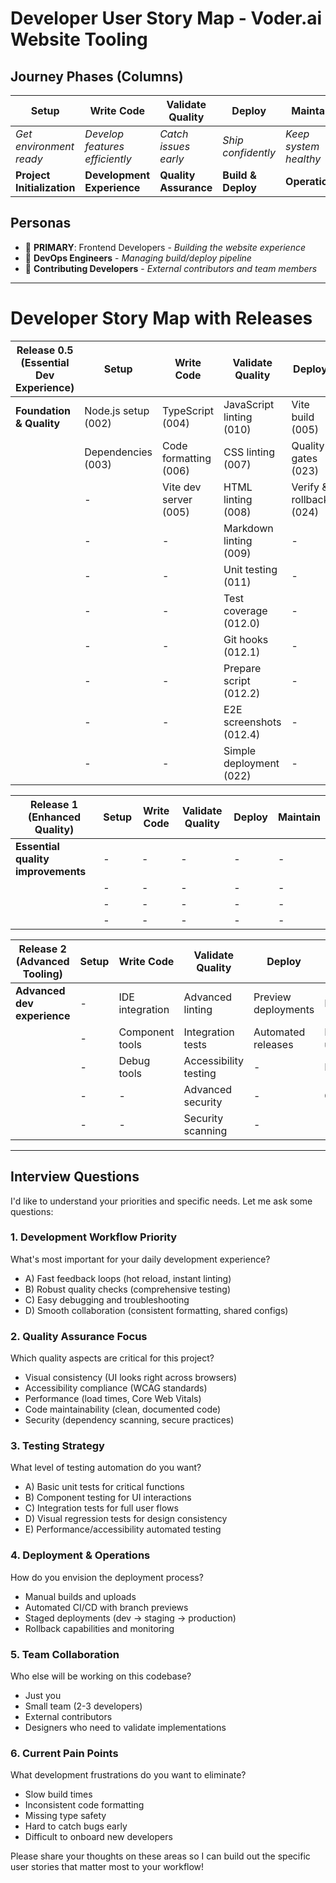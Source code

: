# Developer User Story Map - Voder.ai Website Tooling

## Journey Phases (Columns)

| **Setup**                  | **Write Code**                 | **Validate Quality**  | **Deploy**         | **Maintain**          |
| -------------------------- | ------------------------------ | --------------------- | ------------------ | --------------------- |
| _Get environment ready_    | _Develop features efficiently_ | _Catch issues early_  | _Ship confidently_ | _Keep system healthy_ |
| **Project Initialization** | **Development Experience**     | **Quality Assurance** | **Build & Deploy** | **Operations**        |

## Personas

- 🎯 **PRIMARY**: Frontend Developers - _Building the website experience_
- 🔧 **DevOps Engineers** - _Managing build/deploy pipeline_
- 👥 **Contributing Developers** - _External contributors and team members_

---

# Developer Story Map with Releases

| **Release 0.5 (Essential Dev Experience)** | **Setup**           | **Write Code**        | **Validate Quality**     | **Deploy**              | **Maintain** |
| ------------------------------------------ | ------------------- | --------------------- | ------------------------ | ----------------------- | ------------ |
| **Foundation & Quality**                   | Node.js setup (002) | TypeScript (004)      | JavaScript linting (010) | Vite build (005)        | -            |
|                                            | Dependencies (003)  | Code formatting (006) | CSS linting (007)        | Quality gates (023)     | -            |
|                                            | -                   | Vite dev server (005) | HTML linting (008)       | Verify & rollback (024) | -            |
|                                            | -                   | -                     | Markdown linting (009)   | -                       | -            |
|                                            | -                   | -                     | Unit testing (011)       | -                       | -            |
|                                            | -                   | -                     | Test coverage (012.0)    | -                       | -            |
|                                            | -                   | -                     | Git hooks (012.1)        | -                       | -            |
|                                            | -                   | -                     | Prepare script (012.2)   | -                       | -            |
|                                            | -                   | -                     | E2E screenshots (012.4)  | -                       | -            |
|                                            | -                   | -                     | Simple deployment (022)  | -                       | -            |

| **Release 1 (Enhanced Quality)**   | **Setup** | **Write Code** | **Validate Quality** | **Deploy** | **Maintain** |
| ---------------------------------- | --------- | -------------- | -------------------- | ---------- | ------------ |
| **Essential quality improvements** | -         | -              | -                    | -          | -            |
|                                    | -         | -              | -                    | -          | -            |
|                                    | -         | -              | -                    | -          | -            |
|                                    | -         | -              | -                    | -          | -            |

| **Release 2 (Advanced Tooling)** | **Setup** | **Write Code**  | **Validate Quality**  | **Deploy**          | **Maintain**       |
| -------------------------------- | --------- | --------------- | --------------------- | ------------------- | ------------------ |
| **Advanced dev experience**      | -         | IDE integration | Advanced linting      | Preview deployments | Documentation      |
|                                  | -         | Component tools | Integration tests     | Automated releases  | Dependency updates |
|                                  | -         | Debug tools     | Accessibility testing | -                   | Error tracking     |
|                                  | -         | -               | Advanced security     | -                   | Change logs        |
|                                  | -         | -               | Security scanning     | -                   | -                  |

---

## Interview Questions

I'd like to understand your priorities and specific needs. Let me ask some questions:

### **1. Development Workflow Priority**

What's most important for your daily development experience?

- A) Fast feedback loops (hot reload, instant linting)
- B) Robust quality checks (comprehensive testing)
- C) Easy debugging and troubleshooting
- D) Smooth collaboration (consistent formatting, shared configs)

### **2. Quality Assurance Focus**

Which quality aspects are critical for this project?

- Visual consistency (UI looks right across browsers)
- Accessibility compliance (WCAG standards)
- Performance (load times, Core Web Vitals)
- Code maintainability (clean, documented code)
- Security (dependency scanning, secure practices)

### **3. Testing Strategy**

What level of testing automation do you want?

- A) Basic unit tests for critical functions
- B) Component testing for UI interactions
- C) Integration tests for full user flows
- D) Visual regression tests for design consistency
- E) Performance/accessibility automated testing

### **4. Deployment & Operations**

How do you envision the deployment process?

- Manual builds and uploads
- Automated CI/CD with branch previews
- Staged deployments (dev → staging → production)
- Rollback capabilities and monitoring

### **5. Team Collaboration**

Who else will be working on this codebase?

- Just you
- Small team (2-3 developers)
- External contributors
- Designers who need to validate implementations

### **6. Current Pain Points**

What development frustrations do you want to eliminate?

- Slow build times
- Inconsistent code formatting
- Missing type safety
- Hard to catch bugs early
- Difficult to onboard new developers

Please share your thoughts on these areas so I can build out the specific user stories that matter most to your workflow!
